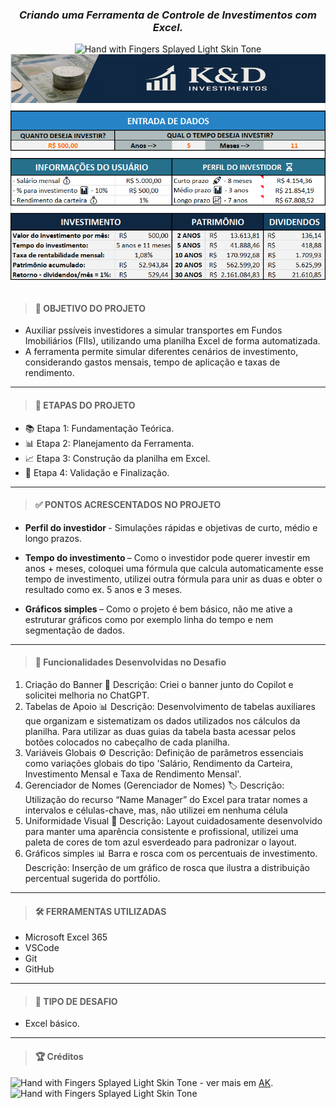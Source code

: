 <div align='center'>

### <i> Criando uma Ferramenta de Controle de Investimentos com Excel. </i>

<img src="https://raw.githubusercontent.com/Tarikul-Islam-Anik/Animated-Fluent-Emojis/master/Emojis/Hand%20gestures/Hand%20with%20Fingers%20Splayed%20Light%20Skin%20Tone.png" alt="Hand with Fingers Splayed Light Skin Tone" width="20" height="20" />

<img width="650" align="center" src="../Desafio1-Ferramenta-de-Controle-de-Investimento/img/projeto-final.png">

</div>

<br />

<div align='left'>

> #### 🎯 OBJETIVO DO PROJETO

- Auxiliar pssíveis investidores a simular transportes em Fundos Imobiliários (FIIs), utilizando uma planilha Excel de forma automatizada.
- A ferramenta permite simular diferentes cenários de investimento, considerando gastos mensais, tempo de aplicação e taxas de rendimento.

---

> #### 📝 ETAPAS DO PROJETO

- 📚 Etapa 1: Fundamentação Teórica.
- 📊 Etapa 2: Planejamento da Ferramenta.
- 📈 Etapa 3: Construção da planilha em Excel.
- 🎯 Etapa 4: Validação e Finalização.

---

> #### ✅ PONTOS ACRESCENTADOS NO PROJETO

- <b>Perfil do investidor </b> - Simulações rápidas e objetivas de curto, médio e longo prazos.

- <b>Tempo do investimento </b> – Como o investidor pode querer investir em anos + meses, coloquei uma fórmula que calcula automaticamente esse tempo de investimento, utilizei outra fórmula para unir as duas e obter o resultado como ex. 5 anos e 3 meses.

- <b>Gráficos simples </b> – Como o projeto é bem básico, não me ative a estruturar gráficos como por exemplo linha do tempo e nem segmentação de dados.

---

> #### 📝 Funcionalidades Desenvolvidas no Desafio

1. Criação do Banner 🎨
   Descrição: Criei o banner junto do Copilot e solicitei melhoria no ChatGPT.
2. Tabelas de Apoio 📊
   Descrição: Desenvolvimento de tabelas auxiliares que organizam e sistematizam os dados utilizados nos cálculos da planilha.
   Para utilizar as duas guias da tabela basta acessar pelos botões colocados no cabeçalho de cada planilha.
3. Variáveis ​​Globais ⚙️
   Descrição: Definição de parâmetros essenciais como variações globais do tipo 'Salário, Rendimento da Carteira, Investimento Mensal e Taxa de Rendimento Mensal'.
4. Gerenciador de Nomes (Gerenciador de Nomes) 🏷️
   Descrição: Utilização do recurso “Name Manager” do Excel para tratar nomes a intervalos e células-chave, mas, não utilizei em nenhuma célula
5. Uniformidade Visual 🎯
   Descrição: Layout cuidadosamente desenvolvido para manter uma aparência consistente e profissional, utilizei uma paleta de cores de tom azul esverdeado para padronizar o layout.
6. Gráficos simples 📊 Barra e rosca com os percentuais de investimento.
   Descrição: Inserção de um gráfico de rosca que ilustra a distribuição percentual sugerida do portfólio.

---

> #### 🛠️ FERRAMENTAS UTILIZADAS

- Microsoft Excel 365
- VSCode
- Git
- GitHub

---

> #### 🧩 TIPO DE DESAFIO

- Excel básico.

---

> #### 🏆 Créditos

<div align="left"> <img src="https://raw.githubusercontent.com/Tarikul-Islam-Anik/Animated-Fluent-Emojis/master/Emojis/Hand%20gestures/Eyes.png" alt="Hand with Fingers Splayed Light Skin Tone" width="20" height="20" /> - ver mais em <a href="https://github.com/angelicakadja">AK</a>.<img src="https://raw.githubusercontent.com/Tarikul-Islam-Anik/Animated-Fluent-Emojis/master/Emojis/Hand%20gestures/Waving%20Hand%20Medium%20Skin%20Tone.png" alt="Hand with Fingers Splayed Light Skin Tone" width="20" height="20" /></div>

</div>
